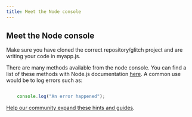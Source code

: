 ```yaml
---
title: Meet the Node console
---
```

## Meet the Node console

<!-- The article goes here, in GitHub-flavored Markdown. Feel free to add YouTube videos, images, and CodePen/JSBin embeds  -->

Make sure you have cloned the correct repository/glitch project and are writing your code in myapp.js. 

There are many methods available from the node console. You can find a list of these methods with Node.js documentation 
<a href='https://nodejs.org/dist/latest-v10.x/docs/api/console.html' target='_blank' rel='nofollow'>here</a>. A common use would be to log errors such as:

```javascript

    console.log("An error happened");
```









<a href='https://github.com/freecodecamp/guides/tree/master/src/pages/certifications/apis-and-microservices/basic-node-and-express/meet-the-node-console/index.md' target='_blank' rel='nofollow'>Help our community expand these hints and guides</a>.
